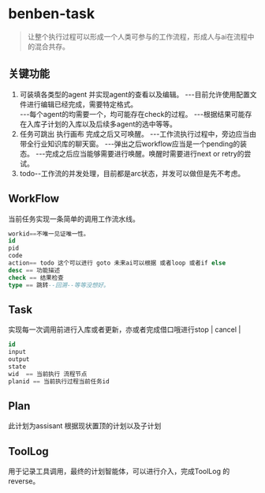 # benben-task
> 让整个执行过程可以形成一个人类可参与的工作流程，形成人与ai在流程中的混合共存。
## 关键功能
1. 可装填各类型的agent  并实现agent的查看以及编辑。
    ---目前允许使用配置文件进行编辑已经完成，需要特定格式。  
    ---每个agent的均需要一个，均可能存在check的过程。
    ---根据结果可能存在入库子计划的入库以及后续多agent的选中等等。
2. 任务可跳出 执行画布 完成之后又可唤醒。
    ---工作流执行过程中，旁边应当由带全行业知识库的聊天窗。
    ---弹出之后workflow应当是一个pending的装态。
    ---完成之后应当能够需要进行唤醒。唤醒时需要进行next or retry的尝试。
3. todo--工作流的并发处理，目前都是arc状态，并发可以做但是先不考虑。

## WorkFlow
当前任务实现一条简单的调用工作流水线。

```sql
workid==不唯一见证唯一性。
id
pid
code
action== todo 这个可以进行 goto 未来ai可以根据 或者loop 或者if else 
desc == 功能描述
check == 结果检查
type == 跳转--回溯--等等没想好。
```

## Task
实现每一次调用前进行入库或者更新，亦或者完成借口哦进行stop | cancel | 
```sql
id
input
output
state
wid  == 当前执行 流程节点
planid == 当前执行过程当前任务id
```
## Plan
此计划为assisant 根据现状置顶的计划以及子计划
## ToolLog
用于记录工具调用，最终的计划智能体，可以进行介入，完成ToolLog 的reverse。